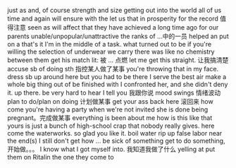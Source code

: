 just as
and, of course
strength and size
getting out into the world
all of us
time and again
will ensure
with the
let us
that in
prosperity
for the record 值得注意
seen as
will affect
that they have achieved
a long time ago
for our parents
unable/unpopular/unattractive
the ranks of ...中的一员
helped an
put on a 
that's it
I'm in the middle of a task.
what turned out to be 
if you're willing
the selection of underwear we carry
there was like no chemistry between them
get his match lit: 被 ... 点燃
let me get this straight. 让我搞清楚
accuse sb of doing sth 指控某人做了某事
you're throwing that in my face.
dress sb up
around here 
but you had to be there
I serve the best air
make a whole big thing out of
be finished with
I confronted her, and she didn't deny it.
up there.
be very hard to hear
I tell you 我跟你说
mood swings 情绪波动
plan to do/plan on doing 计划做某事
get your ass back here 滚回来
how come you're having a party when we're not invited
she is done being pregnant。完成做某事
everything is been about me
how is this like that
yours is just a bunch of high-school crap that nobody really gives.
here come the waterworks. 
so glad you like it.
boil water
rip up
false labor
near the end(s)
I still don't get how ...
be sick of something
get to do something, 开始做。。。
I know what I got myself into. 我知道我做了什么
yelling at
put them on Ritalin
the one they come to